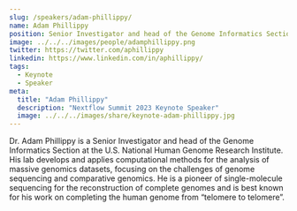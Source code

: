 ```yaml
---
slug: /speakers/adam-phillippy/
name: Adam Phillippy
position: Senior Investigator and head of the Genome Informatics Section at the U.S. National Human Genome Research Institute
image: ../../../images/people/adamphillippy.png
twitter: https://twitter.com/aphillippy
linkedin: https://www.linkedin.com/in/aphillippy/
tags:
  - Keynote
  - Speaker
meta:
  title: "Adam Phillippy"
  description: "Nextflow Summit 2023 Keynote Speaker"
  image: ../../../images/share/keynote-adam-phillippy.jpg
---
```

Dr. Adam Phillippy is a Senior Investigator and head of the Genome Informatics Section at the U.S. National Human Genome Research Institute. His lab develops and applies computational methods for the analysis of massive genomics datasets, focusing on the challenges of genome sequencing and comparative genomics. He is a pioneer of single-molecule sequencing for the reconstruction of complete genomes and is best known for his work on completing the human genome from “telomere to telomere”.

